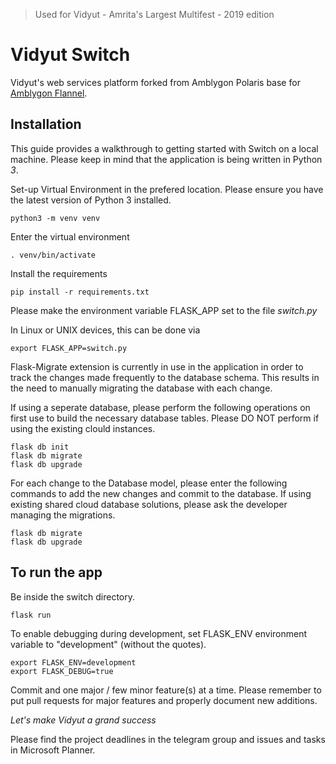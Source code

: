 > Used for Vidyut - Amrita's Largest Multifest - 2019 edition

# Vidyut Switch

Vidyut's web services platform forked from Amblygon Polaris base for [Amblygon Flannel](https://flannel.amblygon.org).

## Installation

This guide provides a walkthrough to getting started with Switch on a local machine. Please keep in mind that the application is being written in Python *3*.

Set-up Virtual Environment in the prefered location. Please ensure you have the latest version of Python 3 installed.
~~~
python3 -m venv venv
~~~
Enter the virtual environment
~~~
. venv/bin/activate
~~~
Install the requirements
~~~
pip install -r requirements.txt
~~~

Please make the environment variable FLASK_APP set to the file *switch.py*

In Linux or UNIX devices, this can be done via

~~~
export FLASK_APP=switch.py
~~~

Flask-Migrate extension is currently in use in the application in order to track the changes made frequently to the database schema. This results in the need to manually migrating the database with each change.

If using a seperate database, please perform the following operations on first use to build the necessary database tables. Please DO NOT perform if using the existing clould instances.

~~~
flask db init
flask db migrate
flask db upgrade
~~~

For each change to the Database model, please enter the following commands to add the new changes and commit to the database. If using existing shared cloud database solutions, please ask the developer managing the migrations.

~~~
flask db migrate
flask db upgrade
~~~

## To run the app

Be inside the switch directory.
~~~
flask run
~~~

To enable debugging during development, set FLASK_ENV environment variable to "development" (without the quotes).

~~~
export FLASK_ENV=development
export FLASK_DEBUG=true
~~~

>>>
Commit and one major / few minor feature(s) at a time. Please remember to put pull requests for major features and properly document new additions.
>>>

*Let's make Vidyut a grand success*

Please find the project deadlines in the telegram group and issues and tasks in Microsoft Planner.
